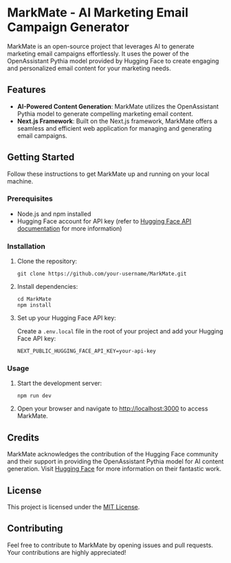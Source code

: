 <h1>MarkMate - AI Marketing Email Campaign Generator</h1>

<p>MarkMate is an open-source project that leverages AI to generate marketing email campaigns effortlessly. It uses the power of the OpenAssistant Pythia model provided by Hugging Face to create engaging and personalized email content for your marketing needs.</p>

<h2>Features</h2>

<ul>
  <li><strong>AI-Powered Content Generation</strong>: MarkMate utilizes the OpenAssistant Pythia model to generate compelling marketing email content.</li>
  <li><strong>Next.js Framework</strong>: Built on the Next.js framework, MarkMate offers a seamless and efficient web application for managing and generating email campaigns.</li>
</ul>

<h2>Getting Started</h2>

<p>Follow these instructions to get MarkMate up and running on your local machine.</p>

<h3>Prerequisites</h3>

<ul>
  <li>Node.js and npm installed</li>
  <li>Hugging Face account for API key (refer to <a href="https://huggingface.co/docs/pytorch/inference.html">Hugging Face API documentation</a> for more information)</li>
</ul>

<h3>Installation</h3>

<ol>
  <li>Clone the repository:</li>

  <pre><code>git clone https://github.com/your-username/MarkMate.git</code></pre>

  <li>Install dependencies:</li>

  <pre><code>cd MarkMate
npm install</code></pre>

  <li>Set up your Hugging Face API key:</li>

  <p>Create a <code>.env.local</code> file in the root of your project and add your Hugging Face API key:</p>

  <pre><code>NEXT_PUBLIC_HUGGING_FACE_API_KEY=your-api-key</code></pre>
</ol>

<h3>Usage</h3>

<ol>
  <li>Start the development server:</li>

  <pre><code>npm run dev</code></pre>

  <li>Open your browser and navigate to <a href="http://localhost:3000">http://localhost:3000</a> to access MarkMate.</li>
</ol>

<h2>Credits</h2>

<p>MarkMate acknowledges the contribution of the Hugging Face community and their support in providing the OpenAssistant Pythia model for AI content generation. Visit <a href="https://huggingface.co/">Hugging Face</a> for more information on their fantastic work.</p>

<h2>License</h2>

<p>This project is licensed under the <a href="LICENSE">MIT License</a>.</p>

<h2>Contributing</h2>

<p>Feel free to contribute to MarkMate by opening issues and pull requests. Your contributions are highly appreciated!</p>
